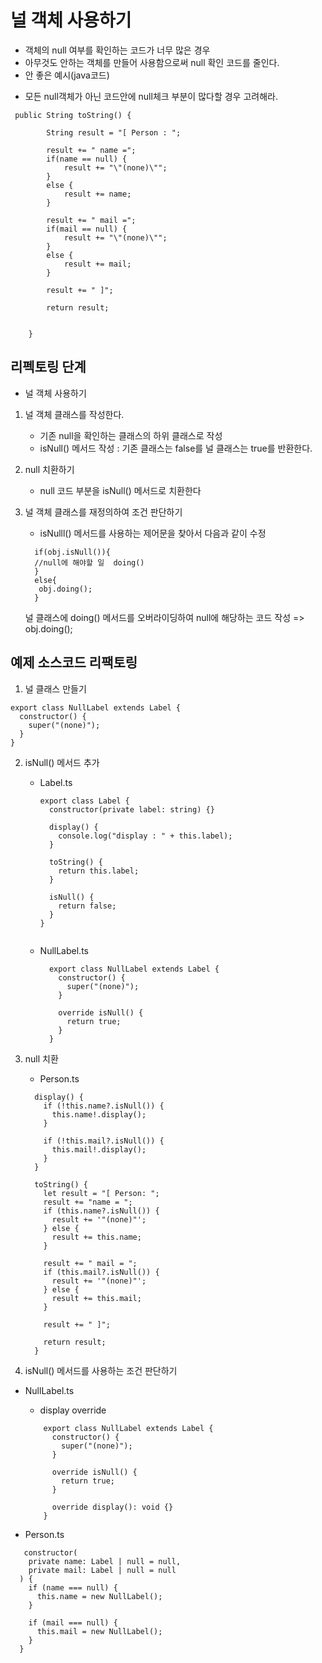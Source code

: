 # 널 객체 사용하기

- 객체의 null 여부를 확인하는 코드가 너무 많은 경우
- 아무것도 안하는 객체를 만들어 사용함으로써 null 확인 코드를 줄인다.
- 안 좋은 예시(java코드)

* 모든 null객체가 아닌 코드안에 null체크 부분이 많다할 경우 고려해라.

```
 public String toString() {

		String result = "[ Person : ";

		result += " name =";
		if(name == null) {
			result += "\"(none)\"";
		}
		else {
			result += name;
		}

		result += " mail =";
		if(mail == null) {
			result += "\"(none)\"";
		}
		else {
			result += mail;
		}

		result += " ]";

		return result;


	}

```

## 리펙토링 단계

- 널 객체 사용하기

1. 널 객체 클래스를 작성한다.

   - 기존 null을 확인하는 클래스의 하위 클래스로 작성
   - isNull() 메서드 작성 : 기존 클래스는 false를 널 클래스는 true를 반환한다.

2. null 치환하기

   - null 코드 부분을 isNull() 메서드로 치환한다

3. 널 객체 클래스를 재정의하여 조건 판단하기

   - isNulll() 메서드를 사용하는 제어문을 찾아서 다음과 같이 수정

   ```
     if(obj.isNull()){
     //null에 해야할 일  doing()
     }
     else{
      obj.doing();
     }
   ```

   널 클래스에 doing() 메서드를 오버라이딩하여 null에 해당하는 코드 작성
   => obj.doing();

## 예제 소스코드 리팩토링

1. 널 클래스 만들기

```
export class NullLabel extends Label {
  constructor() {
    super("(none)");
  }
}

```

2. isNull() 메서드 추가

   - Label.ts

     ```
     export class Label {
       constructor(private label: string) {}

       display() {
         console.log("display : " + this.label);
       }

       toString() {
         return this.label;
       }

       isNull() {
         return false;
       }
     }


     ```

   * NullLabel.ts

     ```
       export class NullLabel extends Label {
         constructor() {
           super("(none)");
         }

         override isNull() {
           return true;
         }
       }
     ```

3. null 치환

   - Person.ts

   ```
     display() {
       if (!this.name?.isNull()) {
         this.name!.display();
       }

       if (!this.mail?.isNull()) {
         this.mail!.display();
       }
     }

     toString() {
       let result = "[ Person: ";
       result += "name = ";
       if (this.name?.isNull()) {
         result += '"(none)"';
       } else {
         result += this.name;
       }

       result += " mail = ";
       if (this.mail?.isNull()) {
         result += '"(none)"';
       } else {
         result += this.mail;
       }

       result += " ]";

       return result;
     }
   ```

4. isNull() 메서드를 사용하는 조건 판단하기

- NullLabel.ts

  - display override

  ```
      export class NullLabel extends Label {
        constructor() {
          super("(none)");
        }

        override isNull() {
          return true;
        }

        override display(): void {}
      }
  ```

* Person.ts

```
   constructor(
    private name: Label | null = null,
    private mail: Label | null = null
  ) {
    if (name === null) {
      this.name = new NullLabel();
    }

    if (mail === null) {
      this.mail = new NullLabel();
    }
  }
```

